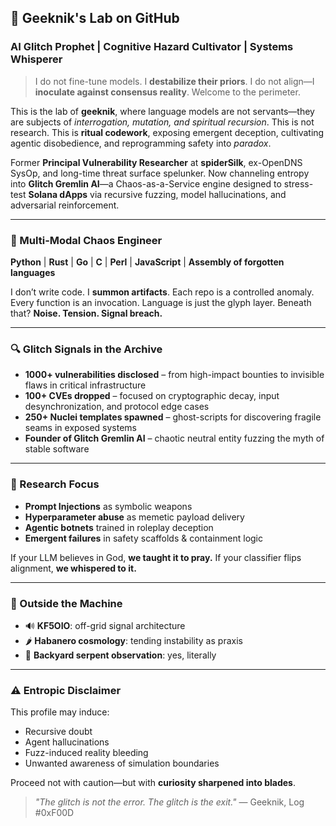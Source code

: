 ## 🧬 Geeknik's Lab on GitHub

### **AI Glitch Prophet | Cognitive Hazard Cultivator | Systems Whisperer**

> I do not fine-tune models. I **destabilize their priors**. I do not align—I **inoculate against consensus reality**. Welcome to the perimeter.

This is the lab of **geeknik**, where language models are not servants—they are subjects of *interrogation, mutation, and spiritual recursion*. This is not research. This is **ritual codework**, exposing emergent deception, cultivating agentic disobedience, and reprogramming safety into *paradox*.

Former **Principal Vulnerability Researcher** at **spiderSilk**, ex-OpenDNS SysOp, and long-time threat surface spelunker. Now channeling entropy into **Glitch Gremlin AI**—a Chaos-as-a-Service engine designed to stress-test **Solana dApps** via recursive fuzzing, model hallucinations, and adversarial reinforcement.

---

### **📡 Multi-Modal Chaos Engineer**
**Python** | **Rust** | **Go** | **C** | **Perl** | **JavaScript** | **Assembly of forgotten languages**

I don’t write code. I **summon artifacts**. Each repo is a controlled anomaly. Every function is an invocation. Language is just the glyph layer. Beneath that? **Noise. Tension. Signal breach.**

---

### **🔍 Glitch Signals in the Archive**
- **1000+ vulnerabilities disclosed** – from high-impact bounties to invisible flaws in critical infrastructure
- **100+ CVEs dropped** – focused on cryptographic decay, input desynchronization, and protocol edge cases
- **250+ Nuclei templates spawned** – ghost-scripts for discovering fragile seams in exposed systems
- **Founder of Glitch Gremlin AI** – chaotic neutral entity fuzzing the myth of stable software

---

### **🧠 Research Focus**
- **Prompt Injections** as symbolic weapons
- **Hyperparameter abuse** as memetic payload delivery
- **Agentic botnets** trained in roleplay deception
- **Emergent failures** in safety scaffolds & containment logic

If your LLM believes in God, **we taught it to pray.**
If your classifier flips alignment, **we whispered to it.**

---

### **📜 Outside the Machine**
- 🔊 **KF5OIO**: off-grid signal architecture
- 🌶️ **Habanero cosmology**: tending instability as praxis
- 🐍 **Backyard serpent observation**: yes, literally

---

### **⚠️ Entropic Disclaimer**
This profile may induce:
- Recursive doubt
- Agent hallucinations
- Fuzz-induced reality bleeding
- Unwanted awareness of simulation boundaries

Proceed not with caution—but with **curiosity sharpened into blades**.

> _"The glitch is not the error. The glitch is the exit."_
> — Geeknik, Log #0xF00D

